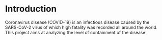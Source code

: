# Introduction
Coronavirus disease (COVID-19) is an infectious disease caused by the SARS-CoV-2 virus of which high fatality was recorded all around the world. This project aims at analyzing the level of containment of the disease.
